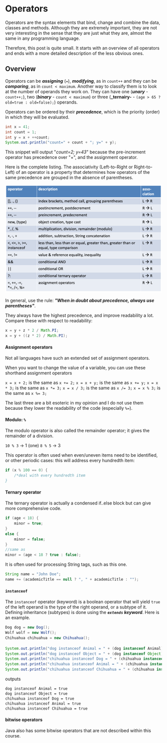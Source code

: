 # Operators

Operators are the syntax elements that bind, change and combine the data, classes and methods.
Although they are extremely important, they are not very interesting in the sense that 
they are just what they are, almost the same in any programming language.

Therefore, this post is quite small. It starts with an overview of all operators and ends 
with a more detailed description of the less obvious ones.

## Overview 

Operators can be **_assigning_** (`=`), **_modifying_**, as in `count++` and they 
can be **_comparing_**, as in `count < maximum`. 
Another way to classify them is to look at the number of operands they work on. They 
can have one (**_unary_** - `count++;`), two (**_binary_** - `count < maximum`) or 
three (**_ternairy-** - `(age > 65 ? old=true : old=false);`) operands.

Operators can be ordered by their **_precedence_**, which is the priority (order) in 
which they will be evaluated. 

```java
int x = 41;
int count = 1;
int y = x + ++count;
System.out.println("count=" + count + "; y=" + y);
```

This snippet will output "_count=2; y=43_" because the pre-increment operator has 
precedence over "+", and the assignment operator.

Here is the complete listing. The associativity (Left-to-Right or Right-to-Left) of an operator 
is a property that determines how operators of the same precedence are grouped in the absence of 
parentheses. 

![operator_precedence_table.png](figures/operator_precedence_table.png)

In general, use the rule: **_"When in doubt about precedence, always use parentheses"_**.

They always have the highest precedence, and improve readability a lot. Compare these 
with respect to readability:

```java
x = y + z * 2 / Math.PI;
x = y + ((z * 2) / Math.PI);
```

#### Assignment operators

Not all languages have such an extended set of assignment operators. 

When you want to change the value of a variable, you can use these shorthand assignment operators

`x = x + 2;` is the same as `x += 2;`
`x = x + y;` is the same as `x += y;`
`x = x * 3;` is the same as `x *= 3;`
`x = x / 3;` is the same as `x /= 3;`
`x = x % 3;` is the same as `x %= 3;`

The last three are a bit esoteric in my opinion and I do not use them because they 
lower the readability of the code (especially `%=`).


#### Modulo: `%`

The modulo operator is also called the remainder operator; it gives the remainder of a division.

`10 % 3` -> 1 (one)
`8 % 5`	-> 3

This operator is often used when even/uneven items need to be identified, or other periodic cases:
this will address every hundredth item:

```java
if (x % 100 == 0) {
    /*deal with every hundredth item
}
```

#### Ternary operator

The ternary operator is actually a condensed if..else block but can give more comprehensive code. 

```java
if (age < 18) {
    minor = true;
}
else {
    minor = false;
}
//same as
minor = (age < 18 ? true : false);
```
It is often used for processing String tags, such as this one.

```java
String name = "John Doe";
name += (academicTitle == null ? ", " + academicTitle : "");
```

#### `instanceof`

The `instanceof` operator (keyword) is a boolean operator that will yield `true` of the left operand 
is the type of the right operand, or a subtype of it. Defining inheritance (subtypes) is done using the 
**_`extends` keyword_**. Here is an example.

```java 
Dog dog = new Dog();
Wolf wolf = new Wolf();
Chihuahua chihuahua = new Chihuahua();

System.out.println("dog instanceof Animal = " + (dog instanceof Animal));
System.out.println("dog instanceof Object = " + (dog instanceof Object));
System.out.println("chihuahua instanceof Dog = " + (chihuahua instanceof Dog));
System.out.println("chihuahua instanceof Animal = " + (chihuahua instanceof Animal));
System.out.println("chihuahua instanceof Chihuahua = " + (chihuahua instanceof Chihuahua));
```

outputs

```
dog instanceof Animal = true
dog instanceof Object = true
chihuahua instanceof Dog = true
chihuahua instanceof Animal = true
chihuahua instanceof Chihuahua = true
```

#### bitwise operators

Java also has some bitwise operators that are not described within this course.

